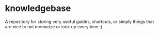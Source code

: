 # knowledgebase
A repository for storing very useful guides, shortcuts, or simply things that are nice to not memorize or look up every time ;)
